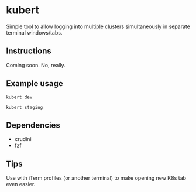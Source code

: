 # kubert

Simple tool to allow logging into multiple clusters simultaneously in separate terminal windows/tabs.

## Instructions

Coming soon. No, really.

## Example usage

```shell
kubert dev
```

```shell
kubert staging
```

## Dependencies

- crudini
- fzf

## Tips

Use with iTerm profiles (or another terminal) to make opening new K8s tab even easier.
